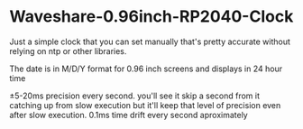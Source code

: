 # Waveshare-0.96inch-RP2040-Clock
Just a simple clock that you can set manually that's pretty accurate without relying on ntp or other libraries.

The date is in M/D/Y format for 0.96 inch screens and displays in 24 hour time

±5-20ms precision every second. you'll see it skip a second from it catching up from slow execution but it'll keep that level of precision even after slow execution. 0.1ms time drift every second aproximately
